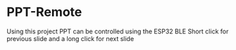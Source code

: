 # PPT-Remote
Using this project PPT can be controlled using the ESP32 BLE
Short click for previous slide and a long click for next slide
